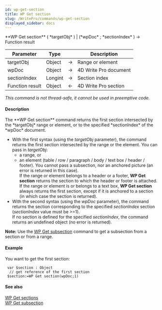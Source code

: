 ```yaml
---
id: wp-get-section
title: WP Get section
slug: /WritePro/commands/wp-get-section
displayed_sidebar: docs
---
```


<!--REF #_command_.WP Get section.Syntax-->**WP Get section** ( *targetObj* ) | (*wpDoc* ; *sectionIndex* ) -> Function result<!-- END REF-->
<!--REF #_command_.WP Get section.Params-->
| Parameter | Type |  | Description |
| --- | --- | --- | --- |
| targetObj | Object | &#8594;  | Range or element |
| wpDoc | Object | &#8594;  | 4D Write Pro document |
| sectionIndex | Longint | &#8594;  | Section index |
| Function result | Object | &#8592; | 4D Write Pro section |

<!-- END REF-->

*This command is not thread-safe, it cannot be used in preemptive code.*


#### Description 

<!--REF #_command_.WP Get section.Summary-->The **WP Get section** command returns the first section intersected by the *targetObj* range or element, or to the specified *sectionIndex* of the *wpDoc* document.<!-- END REF-->

* With the first syntax (using the *targetObj* parameter), the command returns the first section intersected by the range or the element. You can pass in *targetObj*:  
   * a range, or  
   * an element (table / row / paragraph / body / text box / header / footer). You cannot pass a subsection, nor an anchored picture (an error is returned in this case).  
If the range or element belongs to a header or a footer, **WP Get section** returns the section to which the header or footer is attached. If the range or element is or belongs to a text box, **WP Get section** always returns the first section, except if it is anchored to a section (in which case the section is returned).
* With the second syntax (using the *wpDoc* parameter), the command returns the section corresponding to the specified *sectionIndex* section (*sectionIndex* value must be >=1).  
If no section is defined for the specified *sectionIndex*, the command returns an undefined object (no error is returned).

**Note:** Use the [WP Get subsection](wp-get-subsection.md) command to get a subsection from a section or from a range.

#### Example 

You want to get the first section:

```4d
 var $section : Object
  // get reference of the first section
 $section:=WP Get section(wpDoc;1)
```

#### See also 

[WP Get sections](wp-get-sections.md)  
[WP Get subsection](wp-get-subsection.md)  